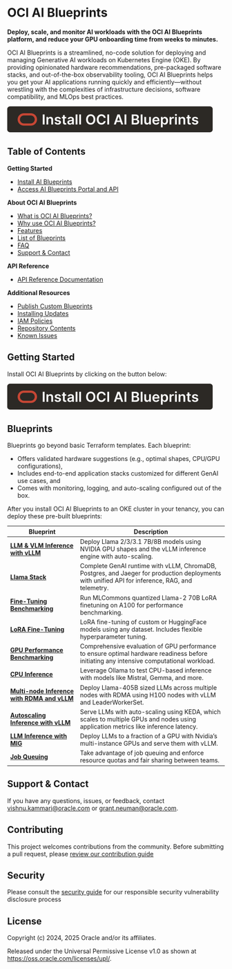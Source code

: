 # OCI AI Blueprints

**Deploy, scale, and monitor AI workloads with the OCI AI Blueprints platform, and reduce your GPU onboarding time from weeks to minutes.**

OCI AI Blueprints is a streamlined, no-code solution for deploying and managing Generative AI workloads on Kubernetes Engine (OKE). By providing opinionated hardware recommendations, pre-packaged software stacks, and out-of-the-box observability tooling, OCI AI Blueprints helps you get your AI applications running quickly and efficiently—without wrestling with the complexities of infrastructure decisions, software compatibility, and MLOps best practices.

[![Install OCI AI Blueprints](https://raw.githubusercontent.com/oracle-quickstart/oci-ai-blueprints/refs/heads/main/docs/images/install.svg)](./GETTING_STARTED_README.md)

## Table of Contents

**Getting Started**

- [Install AI Blueprints](./GETTING_STARTED_README.md)
- [Access AI Blueprints Portal and API](docs/usage_guide.md)

**About OCI AI Blueprints**

- [What is OCI AI Blueprints?](docs/about.md)
- [Why use OCI AI Blueprints?](docs/about.md)
- [Features](docs/about.md)
- [List of Blueprints](#blueprints)
- [FAQ](docs/about.md)
- [Support & Contact](https://github.com/oracle-quickstart/oci-ai-blueprints/blob/vkammari/doc_improvements/docs/about/README.md#frequently-asked-questions-faq)

**API Reference**

- [API Reference Documentation](docs/api_documentation.md)

**Additional Resources**

- [Publish Custom Blueprints](./docs/custom_blueprints)
- [Installing Updates](docs/installing_new_updates.md)
- [IAM Policies](docs/iam_policies.md)
- [Repository Contents](docs/about.md)
- [Known Issues](docs/known_issues.md)

## Getting Started

Install OCI AI Blueprints by clicking on the button below:

[![Install OCI AI Blueprints](https://raw.githubusercontent.com/oracle-quickstart/oci-ai-blueprints/refs/heads/main/docs/images/install.svg)](./GETTING_STARTED_README.md)

## Blueprints

Blueprints go beyond basic Terraform templates. Each blueprint:

- Offers validated hardware suggestions (e.g., optimal shapes, CPU/GPU configurations),
- Includes end-to-end application stacks customized for different GenAI use cases, and
- Comes with monitoring, logging, and auto-scaling configured out of the box.

After you install OCI AI Blueprints to an OKE cluster in your tenancy, you can deploy these pre-built blueprints:

| Blueprint                                                                                     | Description                                                                                                                                     |
| --------------------------------------------------------------------------------------------- | ----------------------------------------------------------------------------------------------------------------------------------------------- |
| [**LLM & VLM Inference with vLLM**](docs/sample_blueprints/model_serving/llm_inference_with_vllm/README.md) | Deploy Llama 2/3/3.1 7B/8B models using NVIDIA GPU shapes and the vLLM inference engine with auto-scaling.                                      |
| [**Llama Stack**](docs/sample_blueprints/other/llama-stack/README.md)                                       | Complete GenAI runtime with vLLM, ChromaDB, Postgres, and Jaeger for production deployments with unified API for inference, RAG, and telemetry. |
| [**Fine-Tuning Benchmarking**](docs/sample_blueprints/gpu_benchmarking/lora-benchmarking/README.md)                    | Run MLCommons quantized Llama-2 70B LoRA finetuning on A100 for performance benchmarking.                                                       |
| [**LoRA Fine-Tuning**](docs/sample_blueprints/model_fine_tuning/lora-fine-tuning/README.md)                             | LoRA fine-tuning of custom or HuggingFace models using any dataset. Includes flexible hyperparameter tuning.                                    |
| [**GPU Performance Benchmarking**](docs/sample_blueprints/gpu_health_check/gpu-health-check/README.md)                 | Comprehensive evaluation of GPU performance to ensure optimal hardware readiness before initiating any intensive computational workload.        |
| [**CPU Inference**](docs/sample_blueprints/model_serving/cpu-inference/README.md)                                   | Leverage Ollama to test CPU-based inference with models like Mistral, Gemma, and more.                                                          |
| [**Multi-node Inference with RDMA and vLLM**](docs/sample_blueprints/model_serving/multi-node-inference/README.md) | Deploy Llama-405B sized LLMs across multiple nodes with RDMA using H100 nodes with vLLM and LeaderWorkerSet.                                    |
| [**Autoscaling Inference with vLLM**](docs/sample_blueprints/model_serving/auto_scaling/README.md)                 | Serve LLMs with auto-scaling using KEDA, which scales to multiple GPUs and nodes using application metrics like inference latency.              |
| [**LLM Inference with MIG**](docs/sample_blueprints/model_serving/mig_multi_instance_gpu/README.md)                | Deploy LLMs to a fraction of a GPU with Nvidia’s multi-instance GPUs and serve them with vLLM.                                                  |
| [**Job Queuing**](docs/sample_blueprints/platform_features/teams/README.md)                                             | Take advantage of job queuing and enforce resource quotas and fair sharing between teams.                                                       |

## Support & Contact

If you have any questions, issues, or feedback, contact [vishnu.kammari@oracle.com](mailto:vishnu.kammari@oracle.com) or [grant.neuman@oracle.com](mailto:grant.neuman@oracle.com).

## Contributing

This project welcomes contributions from the community. Before submitting a pull request, please [review our contribution guide](./CONTRIBUTING.md)

## Security

Please consult the [security guide](./SECURITY.md) for our responsible security vulnerability disclosure process

## License

Copyright (c) 2024, 2025 Oracle and/or its affiliates.

Released under the Universal Permissive License v1.0 as shown at
<https://oss.oracle.com/licenses/upl/>.
